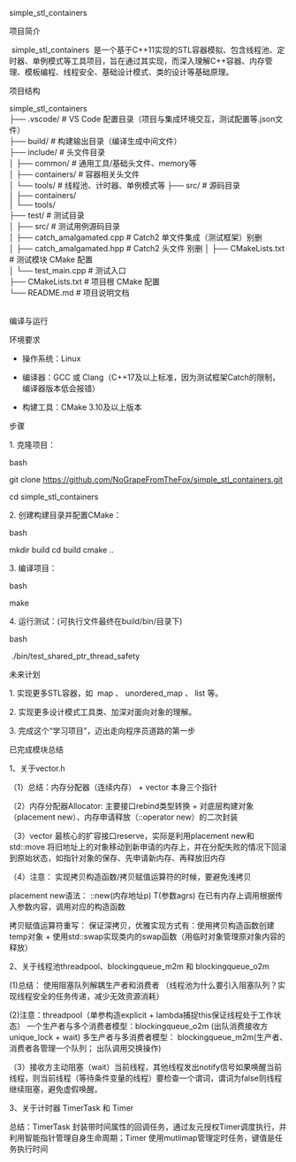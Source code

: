simple_stl_containers
 
项目简介
 
 simple_stl_containers  是一个基于C++11实现的STL容器模拟、包含线程池、定时器、单例模式等工具项目，旨在通过其实现，而深入理解C++容器、内存管理、模板编程、线程安全、基础设计模式、类的设计等基础原理。
 
项目结构
  
simple_stl_containers  
├── .vscode/          # VS Code 配置目录（项目与集成环境交互，测试配置等.json文件）  
├── build/            # 构建输出目录（编译生成中间文件）  
├── include/          # 头文件目录  
│   ├── common/       # 通用工具/基础头文件、memory等  
│   ├── containers/   # 容器相关头文件   
│   └── tools/        # 线程池、计时器、单例模式等
├── src/              # 源码目录  
│   ├── containers/    
│   └── tools/          
├── test/                     # 测试目录  
│   ├── src/                  # 测试用例源码目录  
│   ├── catch_amalgamated.cpp # Catch2 单文件集成（测试框架）别删  
│   ├── catch_amalgamated.hpp # Catch2 头文件  别删
│   ├── CMakeLists.txt        # 测试模块 CMake 配置  
│   └── test_main.cpp         # 测试入口  
├── CMakeLists.txt    # 项目根 CMake 配置  
└── README.md         # 项目说明文档  
 
 
编译与运行
 
环境要求
 
- 操作系统：Linux

- 编译器：GCC 或 Clang（C++17及以上标准，因为测试框架Catch的限制，编译器版本低会报错）

- 构建工具：CMake 3.10及以上版本
 
步骤
 
1. 克隆项目：
 
bash
  
git clone https://github.com/NoGrapeFromTheFox/simple_stl_containers.git

cd simple_stl_containers
 
 
2. 创建构建目录并配置CMake：
 
bash
  
mkdir build
cd build
cmake ..
 
 
3. 编译项目：
 
bash
  
make
 
 
4. 运行测试：(可执行文件最终在build/bin/目录下)
 
bash

 ./bin/test_shared_ptr_thread_safety
 
未来计划
 
1. 实现更多STL容器，如  map 、 unordered_map 、 list 等。

2. 实现更多设计模式工具类、加深对面向对象的理解。

3. 完成这个“学习项目”，迈出走向程序员道路的第一步

已完成模块总结

1、关于vector.h

（1）总结：内存分配器（连续内存） + vector 本身三个指针

（2）内存分配器Allocator: 主要接口rebind类型转换 + 对底层构建对象（placement new）、内存申请释放（::operator new）的二次封装

（3）vector 最核心的扩容接口reserve，实际是利用placement new和std::move 将旧地址上的对象移动到新申请的内存上，并在分配失败的情况下回滚到原始状态，如指针对象的保存、先申请新内存、再释放旧内存

（4）注意： 实现拷贝构造函数/拷贝赋值运算符的时候，要避免浅拷贝

placement new语法： ::new(内存地址p) T(参数agrs) 在已有内存上调用根据传入参数内容，调用对应的构造函数

拷贝赋值运算符重写： 保证深拷贝，优雅实现方式有：使用拷贝构造函数创建temp对象 + 使用std::swap实现类内的swap函数（用临时对象管理原对象内容的释放）

2、关于线程池threadpool、blockingqueue_m2m 和 blockingqueue_o2m

(1)总结： 使用阻塞队列解耦生产者和消费者
（线程池为什么要引入阻塞队列？实现线程安全的任务传递，减少无效资源消耗）

(2)注意：threadpool（单参构造explicit + lambda捕捉this保证线程处于工作状态）
一个生产者与多个消费者模型：blockingqueue_o2m (出队消费接收方unique_lock + wait)
多生产者与多消费者模型： blockingqueue_m2m(生产者、消费者各管理一个队列； 出队调用交换操作)

（3）接收方主动阻塞（wait）当前线程，其他线程发出notify信号如果唤醒当前线程，则当前线程（等待条件变量的线程）要检查一个谓词，谓词为false则线程继续阻塞，避免虚假唤醒。

3、关于计时器 TimerTask 和 Timer

总结：TimerTask 封装带时间属性的回调任务，通过友元授权Timer调度执行，并利用智能指针管理自身生命周期；Timer 使用mutlimap管理定时任务，键值是任务执行时间
